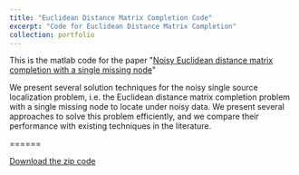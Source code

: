 ```yaml
---
title: "Euclidean Distance Matrix Completion Code"
excerpt: "Code for Euclidean Distance Matrix Completion"
collection: portfolio
---
```


This is the matlab code for the paper "[Noisy Euclidean distance matrix completion with a single missing node](https://doi.org/10.1007/s10898-019-00825-7)"

We present several solution techniques for the noisy single source localization problem, i.e. the Euclidean distance matrix completion problem with a single missing node to locate under noisy data.
We present several approaches to solve this problem efficiently, and we compare their performance with existing techniques in the literature.

======

[Download the zip code](https://feiwang-carrot.github.io/files/Singlesourcelocalization.zip)
